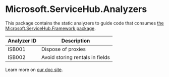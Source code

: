 # Microsoft.ServiceHub.Analyzers

This package contains the static analyzers to guide code that consumes [the Microsoft.ServiceHub.Framework package](https://www.nuget.org/packages/Microsoft.ServiceHub.Framework).

Analyzer ID | Description
--|--
ISB001 | Dispose of proxies
ISB002 | Avoid storing rentals in fields

Learn more on [our doc site](https://microsoft.github.io/vs-servicehub/analyzers/).
